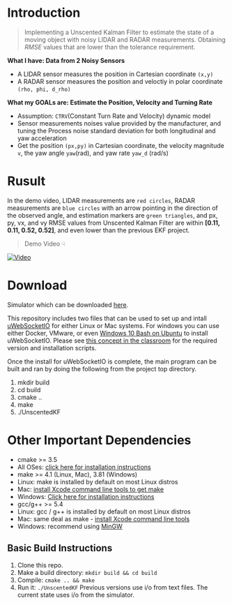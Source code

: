 # Introduction

>Implementing a Unscented Kalman Filter to estimate the state of a moving object with noisy LIDAR and RADAR measurements. 
>Obtaining _RMSE_ values that are lower than the tolerance requirement.

__What I have: Data from 2 Noisy Sensors__
* A LIDAR sensor measures the position in Cartesian coordinate `(x,y)`
* A RADAR sensor measures the position and veloctiy in polar coordinate `(rho, phi, d_rho)`

__What my GOALs are: Estimate the Position, Velocity and Turning Rate__
* Assumption: `CTRV`(Constant Turn Rate and Velocity) dynamic model
* Sensor measurements noises value provided by the manufacturer, and tuning the Process noise standard deviation for both longitudinal and yaw acceleration
*  Get the position `(px,py)` in Cartesian coordinate, the velocity magnitude `v`, the yaw angle `yaw`(rad), and yaw rate `yaw_d` (rad/s)

# Rusult
In the demo video, LIDAR measurements are `red circles`, RADAR measurements are `blue circles` with an arrow pointing in the direction of the observed angle, and estimation markers are `green triangles`, and px, py, vx, and vy RMSE values from Unscented Kalman Filter are within __[0.11, 0.11, 0.52, 0.52]__, and even lower than the previous EKF project.

>Demo Video ☟

[![Video](http://img.youtube.com/vi/TYSbhb8Jkcs/0.jpg)](http://www.youtube.com/watch?v=TYSbhb8Jkcs "Unscented Kalman Filter")


# Download
Simulator which can be downloaded [here](https://github.com/udacity/self-driving-car-sim/releases).

This repository includes two files that can be used to set up and intall [uWebSocketIO](https://github.com/uWebSockets/uWebSockets) for either Linux or Mac systems. For windows you can use either Docker, VMware, or even [Windows 10 Bash on Ubuntu](https://www.howtogeek.com/249966/how-to-install-and-use-the-linux-bash-shell-on-windows-10/) to install uWebSocketIO. Please see [this concept in the classroom](https://classroom.udacity.com/nanodegrees/nd013/parts/40f38239-66b6-46ec-ae68-03afd8a601c8/modules/0949fca6-b379-42af-a919-ee50aa304e6a/lessons/f758c44c-5e40-4e01-93b5-1a82aa4e044f/concepts/16cf4a78-4fc7-49e1-8621-3450ca938b77) for the required version and installation scripts.

Once the install for uWebSocketIO is complete, the main program can be built and ran by doing the following from the project top directory.

1. mkdir build
2. cd build
3. cmake ..
4. make
5. ./UnscentedKF

# Other Important Dependencies
* cmake >= 3.5
* All OSes: [click here for installation instructions](https://cmake.org/install/)
* make >= 4.1 (Linux, Mac), 3.81 (Windows)
* Linux: make is installed by default on most Linux distros
* Mac: [install Xcode command line tools to get make](https://developer.apple.com/xcode/features/)
* Windows: [Click here for installation instructions](http://gnuwin32.sourceforge.net/packages/make.htm)
* gcc/g++ >= 5.4
* Linux: gcc / g++ is installed by default on most Linux distros
* Mac: same deal as make - [install Xcode command line tools](https://developer.apple.com/xcode/features/)
* Windows: recommend using [MinGW](http://www.mingw.org/)

## Basic Build Instructions

1. Clone this repo.
2. Make a build directory: `mkdir build && cd build`
3. Compile: `cmake .. && make`
4. Run it: `./UnscentedKF` Previous versions use i/o from text files.  The current state uses i/o
from the simulator.
